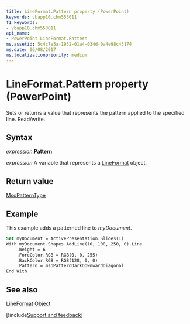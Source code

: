 ```yaml
---
title: LineFormat.Pattern property (PowerPoint)
keywords: vbapp10.chm553011
f1_keywords:
- vbapp10.chm553011
api_name:
- PowerPoint.LineFormat.Pattern
ms.assetid: 5c4c7e5a-1932-01a4-034d-0a4e98c43174
ms.date: 06/08/2017
ms.localizationpriority: medium
---
```



# LineFormat.Pattern property (PowerPoint)

Sets or returns a value that represents the pattern applied to the specified line. Read/write.


## Syntax

_expression_.**Pattern**

_expression_ A variable that represents a [LineFormat](PowerPoint.LineFormat.md) object.


## Return value

[MsoPatternType](Office.MsoPatternType.md)


## Example

This example adds a patterned line to _myDocument_.


```vb
Set myDocument = ActivePresentation.Slides(1) 
With myDocument.Shapes.AddLine(10, 100, 250, 0).Line 
    .Weight = 6 
    .ForeColor.RGB = RGB(0, 0, 255) 
    .BackColor.RGB = RGB(128, 0, 0) 
    .Pattern = msoPatternDarkDownwardDiagonal 
End With
```


## See also


[LineFormat Object](PowerPoint.LineFormat.md)

[!include[Support and feedback](~/includes/feedback-boilerplate.md)]